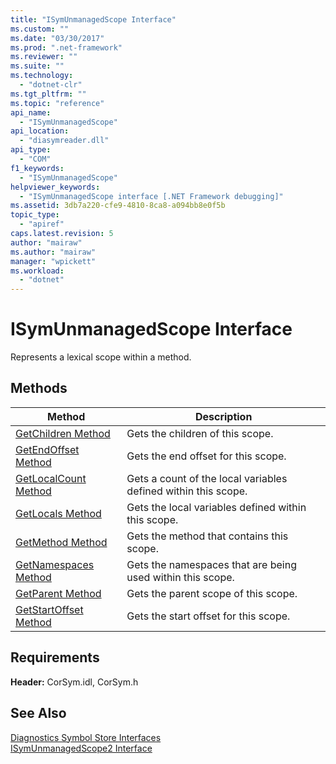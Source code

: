 ```yaml
---
title: "ISymUnmanagedScope Interface"
ms.custom: ""
ms.date: "03/30/2017"
ms.prod: ".net-framework"
ms.reviewer: ""
ms.suite: ""
ms.technology: 
  - "dotnet-clr"
ms.tgt_pltfrm: ""
ms.topic: "reference"
api_name: 
  - "ISymUnmanagedScope"
api_location: 
  - "diasymreader.dll"
api_type: 
  - "COM"
f1_keywords: 
  - "ISymUnmanagedScope"
helpviewer_keywords: 
  - "ISymUnmanagedScope interface [.NET Framework debugging]"
ms.assetid: 3db7a220-cfe9-4810-8ca8-a094bb8e0f5b
topic_type: 
  - "apiref"
caps.latest.revision: 5
author: "mairaw"
ms.author: "mairaw"
manager: "wpickett"
ms.workload: 
  - "dotnet"
---
```

# ISymUnmanagedScope Interface
Represents a lexical scope within a method.  
  
## Methods  
  
|Method|Description|  
|------------|-----------------|  
|[GetChildren Method](../../../../docs/framework/unmanaged-api/diagnostics/isymunmanagedscope-getchildren-method.md)|Gets the children of this scope.|  
|[GetEndOffset Method](../../../../docs/framework/unmanaged-api/diagnostics/isymunmanagedscope-getendoffset-method.md)|Gets the end offset for this scope.|  
|[GetLocalCount Method](../../../../docs/framework/unmanaged-api/diagnostics/isymunmanagedscope-getlocalcount-method.md)|Gets a count of the local variables defined within this scope.|  
|[GetLocals Method](../../../../docs/framework/unmanaged-api/diagnostics/isymunmanagedscope-getlocals-method.md)|Gets the local variables defined within this scope.|  
|[GetMethod Method](../../../../docs/framework/unmanaged-api/diagnostics/isymunmanagedscope-getmethod-method.md)|Gets the method that contains this scope.|  
|[GetNamespaces Method](../../../../docs/framework/unmanaged-api/diagnostics/isymunmanagedscope-getnamespaces-method.md)|Gets the namespaces that are being used within this scope.|  
|[GetParent Method](../../../../docs/framework/unmanaged-api/diagnostics/isymunmanagedscope-getparent-method.md)|Gets the parent scope of this scope.|  
|[GetStartOffset Method](../../../../docs/framework/unmanaged-api/diagnostics/isymunmanagedscope-getstartoffset-method.md)|Gets the start offset for this scope.|  
  
## Requirements  
 **Header:** CorSym.idl, CorSym.h  
  
## See Also  
 [Diagnostics Symbol Store Interfaces](../../../../docs/framework/unmanaged-api/diagnostics/diagnostics-symbol-store-interfaces.md)  
 [ISymUnmanagedScope2 Interface](../../../../docs/framework/unmanaged-api/diagnostics/isymunmanagedscope2-interface.md)
